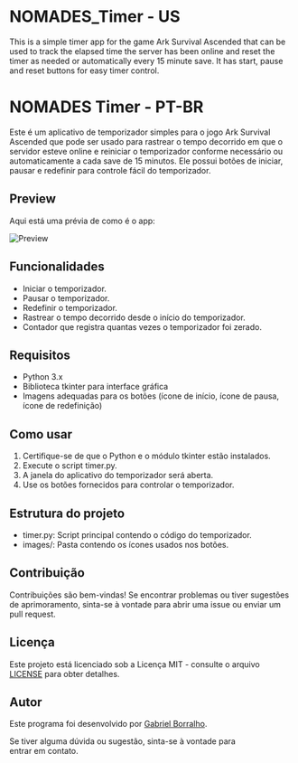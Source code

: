 # NOMADES_Timer - US

This is a simple timer app for the game Ark Survival Ascended that can be used to track the elapsed time the server has been online and reset the timer as needed or automatically every 15 minute save. It has start, pause and reset buttons for easy timer control.

# NOMADES Timer - PT-BR

Este é um aplicativo de temporizador simples para o jogo Ark Survival Ascended que pode ser usado para rastrear o tempo decorrido em que o servidor esteve online e reiniciar o temporizador conforme necessário ou automaticamente a cada save de 15 minutos. Ele possui botões de iniciar, pausar e redefinir para controle fácil do temporizador.

## Preview
Aqui está uma prévia de como é o app:

![Preview](NOMADES_Timer/preview.png)

## Funcionalidades

- Iniciar o temporizador.
- Pausar o temporizador.
- Redefinir o temporizador.
- Rastrear o tempo decorrido desde o início do temporizador.
- Contador que registra quantas vezes o temporizador foi zerado.

## Requisitos

- Python 3.x
- Biblioteca tkinter para interface gráfica
- Imagens adequadas para os botões (ícone de início, ícone de pausa, ícone de redefinição)

## Como usar

1. Certifique-se de que o Python e o módulo tkinter estão instalados.
2. Execute o script timer.py.
3. A janela do aplicativo do temporizador será aberta.
4. Use os botões fornecidos para controlar o temporizador.

## Estrutura do projeto

- timer.py: Script principal contendo o código do temporizador.
- images/: Pasta contendo os ícones usados nos botões.

## Contribuição

Contribuições são bem-vindas! Se encontrar problemas ou tiver sugestões de aprimoramento, sinta-se à vontade para abrir uma issue ou enviar um pull request.

## Licença

Este projeto está licenciado sob a Licença MIT - consulte o arquivo [LICENSE](LICENSE) para obter detalhes.

## Autor

Este programa foi desenvolvido por [Gabriel Borralho](https://github.com/gabrielborralho).

Se tiver alguma dúvida ou sugestão, sinta-se à vontade para entrar em contato.
